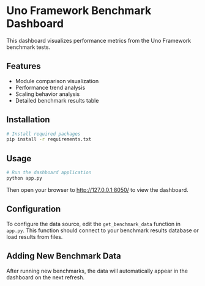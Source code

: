 # Uno Framework Benchmark Dashboard

This dashboard visualizes performance metrics from the Uno Framework benchmark tests.

## Features

- Module comparison visualization
- Performance trend analysis
- Scaling behavior analysis
- Detailed benchmark results table

## Installation

```bash
# Install required packages
pip install -r requirements.txt
```

## Usage

```bash
# Run the dashboard application
python app.py
```

Then open your browser to http://127.0.0.1:8050/ to view the dashboard.

## Configuration

To configure the data source, edit the `get_benchmark_data` function in `app.py`.
This function should connect to your benchmark results database or load results from files.

## Adding New Benchmark Data

After running new benchmarks, the data will automatically appear in the dashboard on the next refresh.
